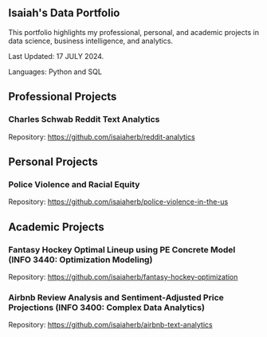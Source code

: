 ## Isaiah's Data Portfolio
This portfolio highlights my professional, personal, and academic projects in data science, business intelligence, and analytics.

Last Updated: 17 JULY 2024.

Languages: Python and SQL

## Professional Projects
### Charles Schwab Reddit Text Analytics
Repository: https://github.com/isaiaherb/reddit-analytics
## Personal Projects
### Police Violence and Racial Equity 
Repository: https://github.com/isaiaherb/police-violence-in-the-us
## Academic Projects
### Fantasy Hockey Optimal Lineup using PE Concrete Model (INFO 3440: Optimization Modeling)
Repository: https://github.com/isaiaherb/fantasy-hockey-optimization
### Airbnb Review Analysis and Sentiment-Adjusted Price Projections (INFO 3400: Complex Data Analytics)
Repository: https://github.com/isaiaherb/airbnb-text-analytics


